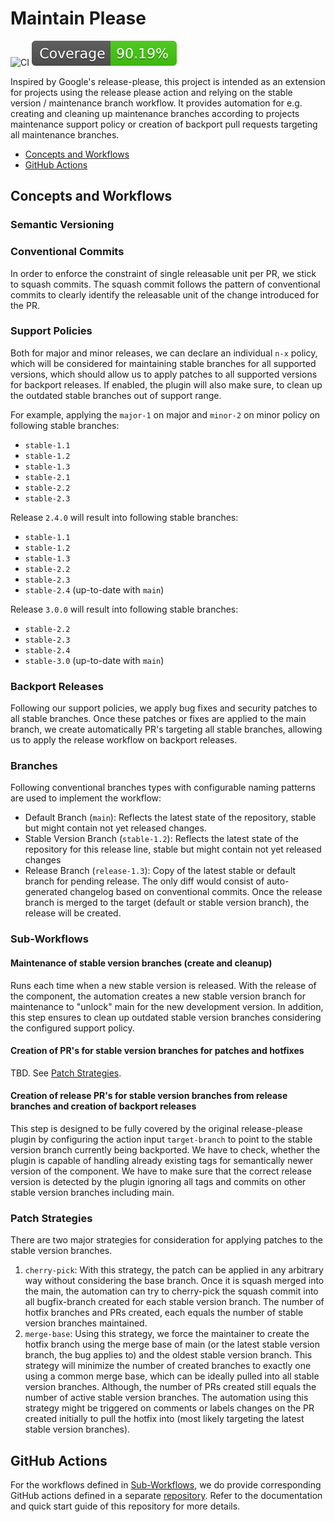 # Maintain Please

![CI](https://github.com/tsuhama/maintain-please/actions/workflows/ci.yaml/badge.svg)
[![Coverage](./badges/coverage.svg)](./badges/coverage.svg)

Inspired by Google's release-please, this project is intended as an extension for projects using the release please action and relying on
the stable version / maintenance branch workflow.
It provides automation for e.g. creating and cleaning up maintenance branches according to projects maintenance support policy or creation of backport pull requests targeting all maintenance branches.

- [Concepts and Workflows](#concepts-and-workflows)
- [GitHub Actions](#github-actions-)

## Concepts and Workflows

### Semantic Versioning

### Conventional Commits

In order to enforce the constraint of single releasable unit per PR, we stick to squash commits. The squash commit follows the pattern of conventional commits to clearly identify the releasable unit of the change introduced for the PR.

### Support Policies

Both for major and minor releases, we can declare an individual `n-x` policy, which will be considered for maintaining stable branches for all supported versions, which should allow us to apply patches to all supported versions for backport releases. If enabled, the plugin will also make sure, to clean up the outdated stable branches out of support range.

For example, applying the `major-1` on major and `minor-2` on minor policy on following stable branches:

- `stable-1.1`
- `stable-1.2`
- `stable-1.3`
- `stable-2.1`
- `stable-2.2`
- `stable-2.3`

Release `2.4.0` will result into following stable branches:

- `stable-1.1`
- `stable-1.2`
- `stable-1.3`
- `stable-2.2`
- `stable-2.3`
- `stable-2.4` (up-to-date with `main`)

Release `3.0.0` will result into following stable branches:

- `stable-2.2`
- `stable-2.3`
- `stable-2.4`
- `stable-3.0` (up-to-date with `main`)

### Backport Releases

Following our support policies, we apply bug fixes and security patches to all stable branches. Once these patches or fixes are applied to the main branch, we create automatically PR's targeting all stable branches, allowing us to apply the release workflow on backport releases.

### Branches

Following conventional branches types with configurable naming patterns are used to implement the workflow:

- Default Branch (`main`): Reflects the latest state of the repository, stable but might contain not yet released changes.
- Stable Version Branch (`stable-1.2`): Reflects the latest state of the repository for this release line, stable but might contain not yet released changes
- Release Branch (`release-1.3`): Copy of the latest stable or default branch for pending release. The only diff would consist of auto-generated changelog based on conventional commits. Once the release branch is merged to the target (default or stable version branch), the release will be created.

### Sub-Workflows

#### Maintenance of stable version branches (create and cleanup)

Runs each time when a new stable version is released. With the release of the component, the automation creates a new stable version branch for maintenance to "unlock" main for the new development version. In addition, this step ensures to clean up outdated stable version branches considering the configured support policy.

#### Creation of PR's for stable version branches for patches and hotfixes

TBD. See [Patch Strategies](#patch-strategies-).

#### Creation of release PR's for stable version branches from release branches and creation of backport releases

This step is designed to be fully covered by the original release-please plugin by configuring the action input `target-branch` to point to the stable version branch currently being backported. We have to check, whether the plugin is capable of handling already existing tags for semantically newer version of the component. We have to make sure that the correct release version is detected by the plugin ignoring all tags and commits on other stable version branches including main.

### Patch Strategies

There are two major strategies for consideration for applying patches to the stable version branches.

1. `cherry-pick`: With this strategy, the patch can be applied in any arbitrary way without considering the base branch. Once it is squash merged into the main, the automation can try to cherry-pick the squash commit into all bugfix-branch created for each stable version branch. The number of hotfix branches and PRs created, each equals the number of stable version branches maintained.
2. `merge-base`: Using this strategy, we force the maintainer to create the hotfix branch using the merge base of main (or the latest stable version branch, the bug applies to) and the oldest stable version branch. This strategy will minimize the number of created branches to exactly one using a common merge base, which can be ideally pulled into all stable version branches. Although, the number of PRs created still equals the number of active stable version branches. The automation using this strategy might be triggered on comments or labels changes on the PR created initially to pull the hotfix into (most likely targeting the latest stable version branches).

## GitHub Actions

For the workflows defined in [Sub-Workflows](#sub-workflows), we do provide corresponding GitHub actions defined in a separate [repository](https://github.com/tsuhama/maintain-please-actions). Refer to the documentation and quick start guide of this repository for more details.
